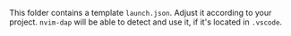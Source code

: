 This folder contains a template `launch.json`. Adjust it according to your
project. `nvim-dap` will be able to detect and use it, if it's located in
`.vscode`.
